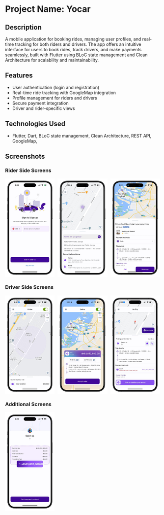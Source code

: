 # Project Name: Yocar

## Description
A mobile application for booking rides, managing user profiles, and real-time tracking for both riders and drivers. 
The app offers an intuitive interface for users to book rides, track drivers, and make payments seamlessly, 
built with Flutter using BLoC state management and Clean Architecture for scalability and maintainability.

## Features
- User authentication (login and registration)
- Real-time ride tracking with GoogleMap integration
- Profile management for riders and drivers
- Secure payment integration
- Driver and rider-specific views

## Technologies Used
- Flutter, Dart, BLoC state management, Clean Architecture, REST API, GoogleMap,

## Screenshots

### Rider Side Screens

<div style="display: grid; grid-template-columns: repeat(3, 1fr); gap: 10px;">
    <img src="screenshots/screenshot1.png" alt="Rider Home Screen" width="250">
    <img src="screenshots/screenshot2.png" alt="Ride Booking Screen" width="250">
    <img src="screenshots/screenshot5.png" alt="Payment Screen" width="250">
</div>

### Driver Side Screens

<div style="display: grid; grid-template-columns: repeat(3, 1fr); gap: 10px;">
    <img src="screenshots/screenshot3.png" alt="Driver Home Screen" width="250">
    <img src="screenshots/screenshot4.png" alt="Ride Acceptance Screen" width="250">
    <img src="screenshots/screenshot6.png" alt="Trip in Progress Screen" width="250">
</div>

### Additional Screens

<div style="display: grid; grid-template-columns: repeat(3, 1fr); gap: 10px;">
    <img src="screenshots/screenshot7.png" alt="Ride Confirmation Screen" width="250">
</div>

